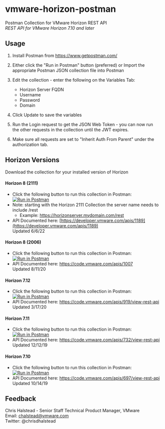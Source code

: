 # vmware-horizon-postman
Postman Collection for VMware Horizon REST API  
*REST API for VMware Horizon 7.10 and later*

## Usage

1. Install Postman from https://www.getpostman.com/
2. Either click the "Run in Postman" button (preferred) or Import the appropriate Postman JSON collection file into Postman 
3. Edit the collection - enter the following on the Variables Tab:

	- Horizon Server FQDN
	- Username
	- Password	
	- Domain
4. Click Update to save the variables
5. Run the Login request to get the JSON Web Token - you can now run the other requests in the collection until the JWT expires.
6. Make sure all requests are set to "Inherit Auth From Parent" under the authorization tab.

## Horizon Versions
Download the collection for your installed version of Horizon

#### Horizon 8 (2111)

- Click the following button to run this collection in Postman: [![Run in Postman](https://run.pstmn.io/button.svg)](https://app.getpostman.com/run-collection/11e3fac5415ffa9f73a7?action=collection%2Fimport)
- Note: starting with the Horizon 2111 Collection the server name needs to include /rest 
  - Example:  https://horizonserver.mydomain.com/rest
- API Documented here:  [https://developer.vmware.com/apis/1189](https://developer.vmware.com/apis/1189)  
  Updated 6/6/22

#### Horizon 8 (2006)

- Click the following button to run this collection in Postman: [![Run in Postman](https://run.pstmn.io/button.svg)](https://app.getpostman.com/run-collection/b927097517849cd252a5)
- API Documented here:  https://code.vmware.com/apis/1007  
  Updated 8/11/20

#### Horizon 7.12

- Click the following button to run this collection in Postman: [![Run in Postman](https://run.pstmn.io/button.svg)](https://app.getpostman.com/run-collection/d39d93044c904d9f1f8a?action=collection%2Fimport)
- API Documented here: https://code.vmware.com/apis/919/view-rest-api  
  Updated 3/17/20


#### Horizon 7.11

- Click the following button to run this collection in Postman: [![Run in Postman](https://run.pstmn.io/button.svg)](https://app.getpostman.com/run-collection/d39d93044c904d9f1f8a)
- API Documented here: <https://code.vmware.com/apis/732/view-rest-api>  
Updated 12/12/19


#### Horizon 7.10

- Click the following button to run this collection in Postman: [![Run in Postman](https://run.pstmn.io/button.svg)](https://app.getpostman.com/run-collection/0bd9b80c00d4144abb75)
- API Documented here: <https://code.vmware.com/apis/697/view-rest-api>   
  Updated 10/14/19

  

  


## Feedback

Chris Halstead - Senior Staff Technical Product Manager, VMware  
Email: chalstead@vmware.com  
Twitter: @chrisdhalstead